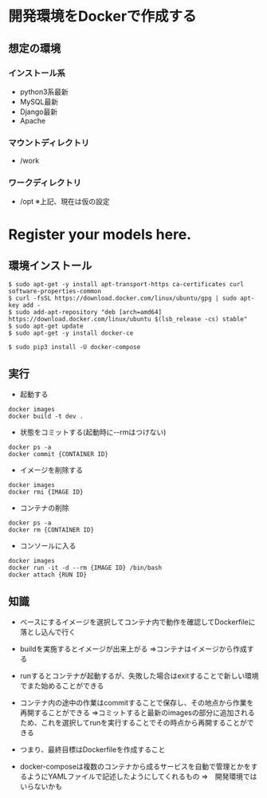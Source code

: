 # 開発環境をDockerで作成する

## 想定の環境
### インストール系
* python3系最新
* MySQL最新
* Django最新
* Apache
### マウントディレクトリ
* /work
### ワークディレクトリ
* /opt
※上記、現在は仮の設定

# Register your models here.

## 環境インストール

```
$ sudo apt-get -y install apt-transport-https ca-certificates curl software-properties-common
$ curl -fsSL https://download.docker.com/linux/ubuntu/gpg | sudo apt-key add -
$ sudo add-apt-repository "deb [arch=amd64] https://download.docker.com/linux/ubuntu $(lsb_release -cs) stable"
$ sudo apt-get update
$ sudo apt-get -y install docker-ce
```

```
$ sudo pip3 install -U docker-compose
```

## 実行

* 起動する

```
docker images
docker build -t dev .
```

* 状態をコミットする(起動時に--rmはつけない)

```
docker ps -a
docker commit {CONTAINER ID}
```

* イメージを削除する

```
docker images
docker rmi {IMAGE ID}
```

* コンテナの削除

```
docker ps -a
docker rm {CONTAINER ID}
```

* コンソールに入る

```
docker images
docker run -it -d --rm {IMAGE ID} /bin/bash
docker attach {RUN ID}
```

## 知識
* ベースにするイメージを選択してコンテナ内で動作を確認してDockerfileに落とし込んで行く

* buildを実施するとイメージが出来上がる
⇒コンテナはイメージから作成する

* runするとコンテナが起動するが、失敗した場合はexitすることで新しい環境でまた始めることができる

* コンテナ内の途中の作業はcommitすることで保存し、その地点から作業を再開することができる
⇒コミットすると最新のimagesの部分に追加されるため、これを選択してrunを実行することでその時点から再開することができる


* つまり、最終目標はDockerfileを作成すること

* docker-composeは複数のコンテナから成るサービスを自動で管理とかをするようにYAMLファイルで記述したようにしてくれるもの
⇒　開発環境ではいらないかも


